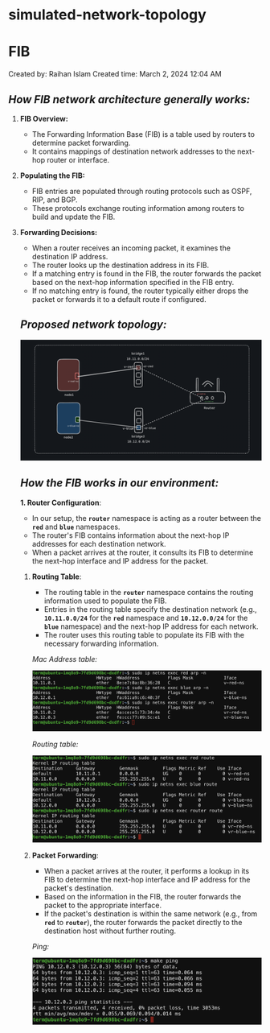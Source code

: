 # simulated-network-topology
# FIB

Created by: Raihan Islam
Created time: March 2, 2024 12:04 AM

## *How FIB network architecture generally works:*

1. **FIB Overview:**
    - The Forwarding Information Base (FIB) is a table used by routers to determine packet forwarding.
    - It contains mappings of destination network addresses to the next-hop router or interface.
2. **Populating the FIB:**
    - FIB entries are populated through routing protocols such as OSPF, RIP, and BGP.
    - These protocols exchange routing information among routers to build and update the FIB.
3. **Forwarding Decisions:**
    - When a router receives an incoming packet, it examines the destination IP address.
    - The router looks up the destination address in its FIB.
    - If a matching entry is found in the FIB, the router forwards the packet based on the next-hop information specified in the FIB entry.
    - If no matching entry is found, the router typically either drops the packet or forwards it to a default route if configured.
    
    ## *Proposed network topology:*
    
    ![topology](https://github.com/Raihan-009/simulated-network-topology/blob/main/topology.png?raw=true)
    
    ## *How the FIB works in our environment:*
    
    **1. Router Configuration**:
    
    - In our setup, the **`router`** namespace is acting as a router between the **`red`** and **`blue`** namespaces.
    - The router's FIB contains information about the next-hop IP addresses for each destination network.
    - When a packet arrives at the router, it consults its FIB to determine the next-hop interface and IP address for the packet.
    
    1. **Routing Table**:
        - The routing table in the **`router`** namespace contains the routing information used to populate the FIB.
        - Entries in the routing table specify the destination network (e.g., **`10.11.0.0/24`** for the **`red`** namespace and **`10.12.0.0/24`** for the **`blue`** namespace) and the next-hop IP address for each network.
        - The router uses this routing table to populate its FIB with the necessary forwarding information.
        
        *Mac Address table:*
        
        ![Arp Table](https://github.com/Raihan-009/simulated-network-topology/blob/main/arp-table.png?raw=true)
        
        *Routing table:*
        
        ![Routing Table](https://github.com/Raihan-009/simulated-network-topology/blob/main/routing-table.png?raw=true)
        
    2. **Packet Forwarding**:
        - When a packet arrives at the router, it performs a lookup in its FIB to determine the next-hop interface and IP address for the packet's destination.
        - Based on the information in the FIB, the router forwards the packet to the appropriate interface.
        - If the packet's destination is within the same network (e.g., from **`red`** to **`router`**), the router forwards the packet directly to the destination host without further routing.
        
        *Ping:*
        
        ![Connectivity](https://github.com/Raihan-009/simulated-network-topology/blob/main/connectivity.png?raw=true)